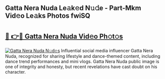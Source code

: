 ## Gatta Nera Nuda Le𝚊k𝚎d N𝚞𝚍e - Part-Mkm Vid𝚎o Le𝚊ks Photos fwiSQ

# <h2><a href="http://fberal.evod.top/?m=Gatta+Nera+Nuda">🔗 👉🔴 Gatta Nera Nuda Vid𝚎o Ph𝚘t𝚘s</a></h2>

[![Gatta Nera Nuda N𝚞d𝚎s](https://i.imgur.com/8V9OHl7.gif)](http://fberal.evod.top/?m=Gatta+Nera+Nuda)
Influential social media influencer Gatta Nera Nuda, recognized for sharing lifestyle and dance-themed content, including dance trend performances and mini vlogs. Gatta Nera Nuda public image is one of integrity and honesty, but recent revelations have cast doubt on his character. 
